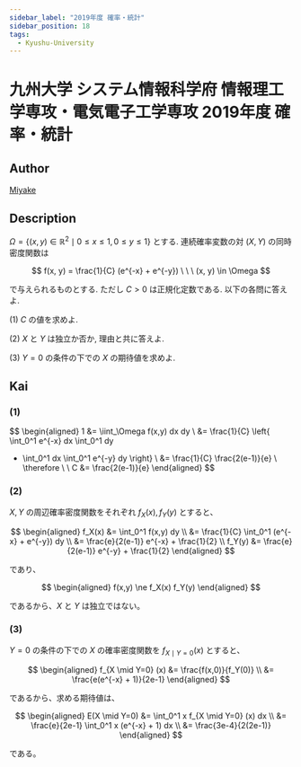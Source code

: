 ```yaml
---
sidebar_label: "2019年度 確率・統計"
sidebar_position: 18
tags:
  - Kyushu-University
---
```

# 九州大学 システム情報科学府 情報理工学専攻・電気電子工学専攻 2019年度 確率・統計

## **Author**
[Miyake](https://miyake.github.io/exams/index.html)

## **Description**
$\Omega = \{(x, y) \in \mathbb{R}^2 \mid 0 \le x \le 1, 0 \le y \le 1 \}$ とする. 連続確率変数の対 $(X, Y)$ の同時密度関数は

$$
f(x, y) = \frac{1}{C} (e^{-x} + e^{-y}) \ \ \ (x, y) \in \Omega
$$

で与えられるものとする. ただし $C > 0$ は正規化定数である. 以下の各問に答えよ.

(1) $C$ の値を求めよ.

(2) $X$ と $Y$ は独立か否か, 理由と共に答えよ.

(3) $Y = 0$ の条件の下での $X$ の期待値を求めよ.

## **Kai**
### (1)

$$
  \begin{aligned}
  1
  &=
  \iint_\Omega f(x,y) dx dy
  \\
  &=
  \frac{1}{C} \left\{
  \int_0^1 e^{-x} dx \int_0^1 dy
  + \int_0^1 dx \int_0^1 e^{-y} dy
  \right\}
  \\
  &=
  \frac{1}{C} \frac{2(e-1)}{e}
  \\
  \therefore \ \ 
  C &= \frac{2(e-1)}{e}
  \end{aligned}
$$

### (2)
$X,Y$ の周辺確率密度関数をそれぞれ $f_X(x), f_Y(y)$ とすると、

$$
  \begin{aligned}
  f_X(x)
  &=
  \int_0^1 f(x,y) dy
  \\
  &=
  \frac{1}{C} \int_0^1 (e^{-x} + e^{-y}) dy
  \\
  &=
  \frac{e}{2(e-1)} e^{-x} + \frac{1}{2}
  \\
  f_Y(y)
  &=
  \frac{e}{2(e-1)} e^{-y} + \frac{1}{2}
  \end{aligned}
$$

であり、

$$
  \begin{aligned}
  f(x,y) \ne f_X(x) f_Y(y)
  \end{aligned}
$$

であるから、$X$ と $Y$ は独立ではない。

### (3)
$Y=0$ の条件の下での $X$ の確率密度関数を $f_{X \mid Y=0} (x)$
とすると、

$$
  \begin{aligned}
  f_{X \mid Y=0} (x)
  &=
  \frac{f(x,0)}{f_Y(0)}
  \\
  &=
  \frac{e(e^{-x} + 1)}{2e-1}
  \end{aligned}
$$

であるから、求める期待値は、

$$
  \begin{aligned}
  E(X \mid Y=0)
  &=
  \int_0^1 x f_{X \mid Y=0} (x) dx
  \\
  &=
  \frac{e}{2e-1} \int_0^1 x (e^{-x} + 1) dx
  \\
  &=
  \frac{3e-4}{2(2e-1)}
  \end{aligned}
$$

である。